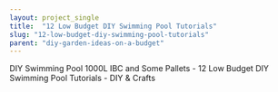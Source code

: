 ```yaml
---
layout: project_single
title:  "12 Low Budget DIY Swimming Pool Tutorials"
slug: "12-low-budget-diy-swimming-pool-tutorials"
parent: "diy-garden-ideas-on-a-budget"
---
```

DIY Swimming Pool 1000L IBC and Some Pallets - 12 Low Budget DIY Swimming Pool Tutorials - DIY & Crafts